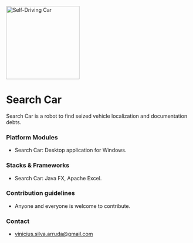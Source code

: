 <img src="http://https://i.imgur.com/JPOzci4.png" alt="Self-Driving Car" width="200px">

# Search Car #
Search Car is a robot to find seized vehicle localization and documentation debts.

### Platform Modules ###

* Search Car:
Desktop application for Windows.

### Stacks & Frameworks ###

* Search Car:
Java FX, Apache Excel.

### Contribution guidelines ###

* Anyone and everyone is welcome to contribute.

### Contact ###

* [vinicius.silva.arruda@gmail.com](mailto:vinicius.silva.arruda@gmail.com)

